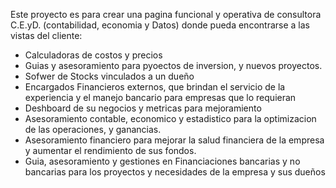 Este proyecto es para crear una pagina funcional y operativa de consultora C.E.yD. (contabilidad, economia y Datos) donde pueda encontrarse a las vistas del cliente:
* Calculadoras de costos y precios
* Guias y asesoramiento para pyoectos de inversion, y nuevos proyectos.
* Sofwer de Stocks vinculados a un dueño
* Encargados Financieros externos, que brindan el servicio de la experiencia y el manejo bancario para empresas que lo requieran 
* Deshboard de su negocios y metricas para mejoramiento
* Asesoramiento contable, economico y estadistico para la optimizacion de las operaciones, y ganancias.
* Asesoramiento financiero para mejorar la salud financiera de la empresa y aumentar el rendimiento de sus fondos.
* Guia, asesoramiento y gestiones en Financiaciones bancarias y no bancarias para los proyectos y necesidades de la empresa y sus dueños

